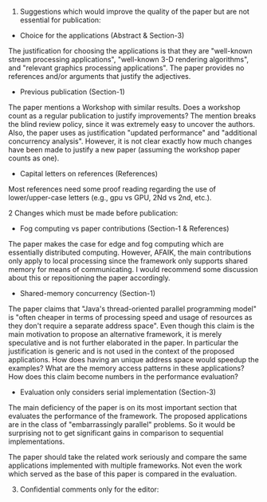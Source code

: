 1. Suggestions which would improve the quality of the paper but are not essential for publication:

- Choice for the applications (Abstract & Section-3)

The justification for choosing the applications is that they are
    "well-known stream processing applications",
    "well-known 3-D rendering algorithms", and
    "relevant graphics processing applications".
The paper provides no references and/or arguments that justify the adjectives.

- Previous publication (Section-1)

The paper mentions a Workshop with similar results.
Does a workshop count as a regular publication to justify improvements?
The mention breaks the blind review policy, since it was extremely easy to
uncover the authors.
Also, the paper uses as justification "updated performance" and "additional
concurrency analysis". However, it is not clear exactly how much changes have
been made to justify a new paper (assuming the workshop paper counts as one).

- Capital letters on references (References)

Most references need some proof reading regarding the use of lower/upper-case
letters (e.g., gpu vs GPU, 2Nd vs 2nd, etc.).

2 Changes which must be made before publication:
 
- Fog computing vs paper contributions (Section-1 & References)

The paper makes the case for edge and fog computing which are essentially
distributed computing.
However, AFAIK, the main contributions only apply to local processing since
the framework only supports shared memory for means of communicating.
I would recommend some discussion about this or repositioning the paper
accordingly.

- Shared-memory concurrency (Section-1)

The paper claims that "Java's thread-oriented parallel programming model" is
"often cheaper in terms of processing speed and usage of resources as they
don't require a separate address space".
Even though this claim is the main motivation to propose an alternative
framework, it is merely speculative and is not further elaborated in the paper.
In particular the justification is generic and is not used in the context of
the proposed applications.
How does having an unique address space would speedup the examples?
What are the memory access patterns in these applications?
How does this claim become numbers in the performance evaluation?

- Evaluation only considers serial implementation (Section-3)

The main deficiency of the paper is on its most important section that
evaluates the performance of the framework.
The proposed applications are in the class of "embarrassingly parallel"
problems.
So it would be surprising not to get significant gains in comparison to
sequential implementations.

The paper should take the related work seriously and compare the same
applications implemented with multiple frameworks.
Not even the work which served as the base of this paper is compared in the
evaluation.

3. Confidential comments only for the editor:
